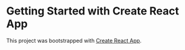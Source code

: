 # 

# Getting Started with Create React App

This project was bootstrapped with [Create React App](https://github.com/facebook/create-react-app).
